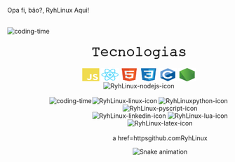 Opa fi, bão?, RyhLinux Aqui!


<div  align="center"> 
  <div style="display: inline_block"><br>
    <img align="left" height="250" alt="coding-time" src="code.gif">
    <h1 align="center"> 𝚃𝚎𝚌𝚗𝚘𝚕𝚘𝚐𝚒𝚊𝚜 </h1>
    <img align="center" height="30" width="40" alt="RyhLinux-js-icon"  src="https://raw.githubusercontent.com/devicons/devicon/master/icons/javascript/javascript-plain.svg">
    <img align="center" height="30" width="40" alt="RyhLinuxx-react-icon" src="https://raw.githubusercontent.com/devicons/devicon/master/icons/react/react-original.svg">
    <img align="center" height="30" width="40" alt="RyhLinux-html-icon" src="https://raw.githubusercontent.com/devicons/devicon/master/icons/html5/html5-original.svg">
    <img align="center" height="30" width="40" alt="RyhLinux-css-icon" src="https://raw.githubusercontent.com/devicons/devicon/master/icons/css3/css3-original.svg">
    <img align="center" height="30" width="40" alt="RyhLinux-c-icon" src="https://raw.githubusercontent.com/devicons/devicon/master/icons/c/c-original.svg">
    <img align="center" height="30" width="40" alt="RyhLinux-nodejs-icon" src="https://raw.githubusercontent.com/devicons/devicon/master/icons/nodejs/nodejs-original.svg">
    <img align="center" height="30" width="40" alt="RyhLinux-nodejs-icon" src="https://raw.githubusercontent.com/jmnote/z-icons/master/svg/cpp.svg">
    
<div  align="center"> 
  <div style="display: inline_block"><br>
    <img align="left" height="250" alt="coding-time" src="code.gif">
    <img alifn="center" height="30" width="40" alt="RyhLinux-linux-icon" src="https://cdn.jsdelivr.net/gh/devicons/devicon@latest/icons/linux/linux-original.svg" />
    <img alifn="center" height="30" width="40" alt="RyhLinuxpython-icon" src="https://cdn.jsdelivr.net/gh/devicons/devicon@latest/icons/python/python-original.svg" />
    <img alifn="center" height="30" width="40" alt="RyhLinux-pyscript-icon" src="https://cdn.jsdelivr.net/gh/devicons/devicon@latest/icons/pyscript/pyscript-original-wordmark.svg" />
    <img alifn="center" height="30" width="40" alt="RyhLinux-linkedin-icon" src="https://cdn.jsdelivr.net/gh/devicons/devicon@latest/icons/linkedin/linkedin-original.svg" />
    <img alifn="center" height="30" width="40" alt="RyhLinux-lua-icon" src="https://cdn.jsdelivr.net/gh/devicons/devicon@latest/icons/lua/lua-original.svg" />  
    <img alifn="center" height="30" width="40" alt="RyhLinux-latex-icon" src="https://cdn.jsdelivr.net/gh/devicons/devicon@latest/icons/latex/latex-original.svg" /> 
                                                                                                           
<div align=center
  <div style="display: inline_block"><br>
  a href=httpsgithub.comRyhLinux
  <div style=display inline_block align=middlebr
  img align=center alt=RyhLinux-Js height=30 width=40 src=httpsraw.githubusercontent.comdeviconsdeviconmastericonsjavascriptjavascript-plain.svg
  img align=center alt=RyhLinux-React height=30 width=40 src=httpsraw.githubusercontent.comdeviconsdeviconmastericonsreactreact-original.svg
  img align=center alt=RyhLinux-HTML height=30 width=40 src=httpsraw.githubusercontent.comdeviconsdeviconmastericonshtml5html5-original.svg
  img align=center alt=RyhLinux-CSS height=30 width=40 src=httpsraw.githubusercontent.comdeviconsdeviconmastericonscss3css3-original.svg
  img align=center alt=RyhLinux-PHP height=30 width=40 src=httpscdn.jsdelivr.netghdeviconsdeviconiconsphpphp-original.svg
  img align=center alt=RyhLinux-BD height=30 width=40 src=httpscdn.jsdelivr.netghdeviconsdeviconiconsmysqlmysql-original-wordmark.svg
  img align=center alt=RyhLinux-Canva height=30 width=40 src=httpscdn.jsdelivr.netghdeviconsdeviconiconscanvacanva-original.svg
<div>








  ![Snake animation](https://github.com/RyhLinux/RyhLinux/blob/output/github-contribution-grid-snake.svg)
